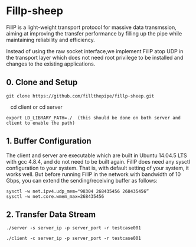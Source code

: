 # Fillp-sheep

FillP is a light-weight transport protocol for massive data transmssion, aiming at improving the transfer performance by filling up the pipe while maintaining reliability and efficiency.

Instead of using the raw socket interface,we implement FillP atop UDP in the transport layer which does not need root privilege to be installed and changes to the existing applications.

## 0. Clone and Setup

    git clone https://github.com/fillthepipe/fillp-sheep.git

    cd client   or    cd server

    export LD_LIBRARY_PATH=./  (this should be done on both server and client to enable the path)

## 1. Buffer Configuration

The client and server are executable which are built in Ubuntu 14.04.5 LTS with gcc 4.8.4, and do not need to be built again. FillP does need any sysctl configuration to your system. That is, with default setting of your system, it works well. But before running FillP in the network with bandwidth of 10 Gbps, you can extend the sending/receiving buffer as follows: 

    sysctl -w net.ipv4.udp_mem="98304 268435456 268435456“
    sysctl -w net.core.wmem_max=268435456

## 2. Transfer Data Stream

    ./server -s server_ip -p server_port -r testcase001

    ./client -c server_ip -p server_port -r testcase001


